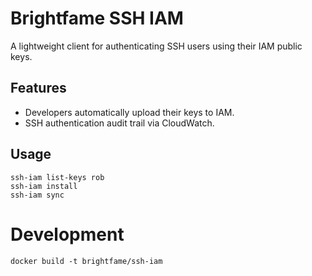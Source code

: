 # Brightfame SSH IAM

A lightweight client for authenticating SSH users using their IAM public keys.

## Features

 - Developers automatically upload their keys to IAM.
 - SSH authentication audit trail via CloudWatch.

## Usage

```
ssh-iam list-keys rob
ssh-iam install
ssh-iam sync
```

# Development

```
docker build -t brightfame/ssh-iam
```
